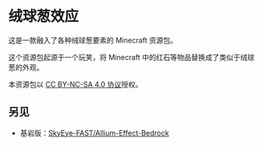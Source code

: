 # 绒球葱效应

这是一款融入了各种绒球葱要素的 Minecraft 资源包。

这个资源包起源于一个玩笑，将 Minecraft 中的红石等物品替换成了类似于绒球葱的外观。

本资源包以 [CC BY-NC-SA 4.0 协议](https://creativecommons.org/licenses/by-nc-sa/4.0/)授权。

## 另见

- 基岩版：[SkyEye-FAST/Allium-Effect-Bedrock](https://github.com/SkyEye-FAST/Allium-Effect-Bedrock)